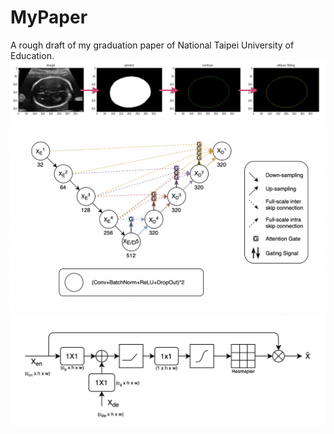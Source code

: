 # MyPaper
A rough draft of my graduation paper of National Taipei University of Education.
![low Chart](FlowChart.png "Flow Chart")
![ATUnet3+ Network structure](RevUnet3+.png "RevUnet3+")
![Attention Gate](attentiongate.png "Attention Gate")